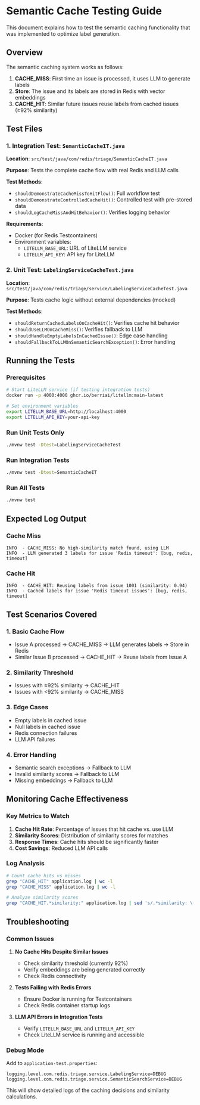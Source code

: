 # Semantic Cache Testing Guide

This document explains how to test the semantic caching functionality that was implemented to optimize label generation.

## Overview

The semantic caching system works as follows:
1. **CACHE_MISS**: First time an issue is processed, it uses LLM to generate labels
2. **Store**: The issue and its labels are stored in Redis with vector embeddings
3. **CACHE_HIT**: Similar future issues reuse labels from cached issues (≥92% similarity)

## Test Files

### 1. Integration Test: `SemanticCacheIT.java`
**Location**: `src/test/java/com/redis/triage/SemanticCacheIT.java`

**Purpose**: Tests the complete cache flow with real Redis and LLM calls

**Test Methods**:
- `shouldDemonstrateCacheMissToHitFlow()`: Full workflow test
- `shouldDemonstrateControlledCacheHit()`: Controlled test with pre-stored data
- `shouldLogCacheMissAndHitBehavior()`: Verifies logging behavior

**Requirements**:
- Docker (for Redis Testcontainers)
- Environment variables:
  - `LITELLM_BASE_URL`: URL of LiteLLM service
  - `LITELLM_API_KEY`: API key for LiteLLM

### 2. Unit Test: `LabelingServiceCacheTest.java`
**Location**: `src/test/java/com/redis/triage/service/LabelingServiceCacheTest.java`

**Purpose**: Tests cache logic without external dependencies (mocked)

**Test Methods**:
- `shouldReturnCachedLabelsOnCacheHit()`: Verifies cache hit behavior
- `shouldUseLLMOnCacheMiss()`: Verifies fallback to LLM
- `shouldHandleEmptyLabelsInCachedIssue()`: Edge case handling
- `shouldFallbackToLLMOnSemanticSearchException()`: Error handling

## Running the Tests

### Prerequisites
```bash
# Start LiteLLM service (if testing integration tests)
docker run -p 4000:4000 ghcr.io/berriai/litellm:main-latest

# Set environment variables
export LITELLM_BASE_URL=http://localhost:4000
export LITELLM_API_KEY=your-api-key
```

### Run Unit Tests Only
```bash
./mvnw test -Dtest=LabelingServiceCacheTest
```

### Run Integration Tests
```bash
./mvnw test -Dtest=SemanticCacheIT
```

### Run All Tests
```bash
./mvnw test
```

## Expected Log Output

### Cache Miss
```
INFO  - CACHE_MISS: No high-similarity match found, using LLM
INFO  - LLM generated 3 labels for issue 'Redis timeout': [bug, redis, timeout]
```

### Cache Hit
```
INFO  - CACHE_HIT: Reusing labels from issue 1001 (similarity: 0.94)
INFO  - Cached labels for issue 'Redis timeout issues': [bug, redis, timeout]
```

## Test Scenarios Covered

### 1. Basic Cache Flow
- Issue A processed → CACHE_MISS → LLM generates labels → Store in Redis
- Similar Issue B processed → CACHE_HIT → Reuse labels from Issue A

### 2. Similarity Threshold
- Issues with ≥92% similarity → CACHE_HIT
- Issues with <92% similarity → CACHE_MISS

### 3. Edge Cases
- Empty labels in cached issue
- Null labels in cached issue
- Redis connection failures
- LLM API failures

### 4. Error Handling
- Semantic search exceptions → Fallback to LLM
- Invalid similarity scores → Fallback to LLM
- Missing embeddings → Fallback to LLM

## Monitoring Cache Effectiveness

### Key Metrics to Watch
1. **Cache Hit Rate**: Percentage of issues that hit cache vs. use LLM
2. **Similarity Scores**: Distribution of similarity scores for matches
3. **Response Times**: Cache hits should be significantly faster
4. **Cost Savings**: Reduced LLM API calls

### Log Analysis
```bash
# Count cache hits vs misses
grep "CACHE_HIT" application.log | wc -l
grep "CACHE_MISS" application.log | wc -l

# Analyze similarity scores
grep "CACHE_HIT.*similarity:" application.log | sed 's/.*similarity: \([0-9.]*\).*/\1/'
```

## Troubleshooting

### Common Issues

1. **No Cache Hits Despite Similar Issues**
   - Check similarity threshold (currently 92%)
   - Verify embeddings are being generated correctly
   - Check Redis connectivity

2. **Tests Failing with Redis Errors**
   - Ensure Docker is running for Testcontainers
   - Check Redis container startup logs

3. **LLM API Errors in Integration Tests**
   - Verify `LITELLM_BASE_URL` and `LITELLM_API_KEY`
   - Check LiteLLM service is running and accessible

### Debug Mode
Add to `application-test.properties`:
```properties
logging.level.com.redis.triage.service.LabelingService=DEBUG
logging.level.com.redis.triage.service.SemanticSearchService=DEBUG
```

This will show detailed logs of the caching decisions and similarity calculations.
